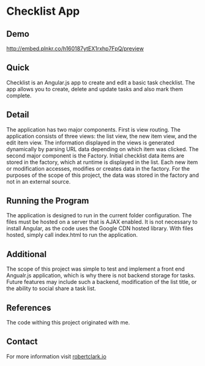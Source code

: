 Checklist App
=============
Demo
-----
http://embed.plnkr.co/h160187ytEX1rxhp7FpQ/preview

Quick
------
Checklist is an Angular.js app to create and edit a basic task checklist. The app allows you to create, delete and update tasks and also mark them complete.

Detail
-------
The application has two major components. First is view routing. The application consists of three views: the list view, the new item view, and the edit item view. The information displayed in the views is generated dynamically by parsing URL data depending on which item was clicked. The second major component is the Factory. Initial checklist data items are stored in the factory, which at runtime is displayed in the list. Each new item or modification accesses, modifies or creates data in the factory. For the purposes of the scope of this project, the data was stored in the factory and not in an external source.

Running the Program
--------------------
The application is designed to run in the current folder configuration. The files must be hosted on a server that is AJAX enabled. It is not necessary to install Angular, as the code uses the Google CDN hosted library. With files hosted, simply call index.html to run the application.

Additional
-----------
The scope of this project was simple to test and implement a front end Angualr.js application, which is why there is not backend storage for tasks. Future features may include such a backend, modification of the list title, or the ability to social share a task list.

References
-----------
The code withing this project originated with me.

Contact
--------
For more information visit [robertclark.io](http://robertclark.io)

